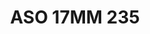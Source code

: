 ---
title: ASO 17MM 235
date: 
draft: false

# descripcion
description : Anillo de plata 925.

materials: Plata 950

color: 

dimensions: 17mm diámetro

code: 05-23-1624

type: "Anillos"

categories: []

price: $7.590,00

price_eftvo: $6.450,00

# Images
# first image will be shown in the product page
images:
  # - image: "images/path_to_image"
  # La ubicacion de las imagenes es imagenes/Anillos/Anillos.Solo Plata/05-23-1624-aso-17mm-235
  - image: "./images/anillos/solo_plata/05-23-1624-aso-17mm-235.jpg"
---